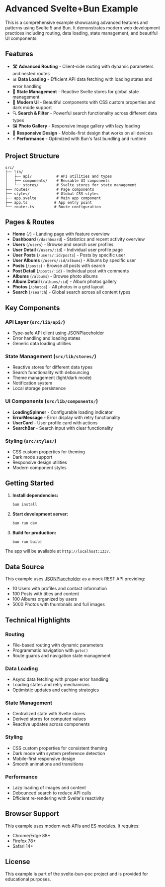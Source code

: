 # Advanced Svelte+Bun Example

This is a comprehensive example showcasing advanced features and patterns using Svelte 5 and Bun. It demonstrates modern web development practices including routing, data loading, state management, and beautiful UI components.

## Features

- 🛣️ **Advanced Routing** - Client-side routing with dynamic parameters and nested routes
- 📊 **Data Loading** - Efficient API data fetching with loading states and error handling
- 🔄 **State Management** - Reactive Svelte stores for global state management
- 🎨 **Modern UI** - Beautiful components with CSS custom properties and dark mode support
- 🔍 **Search & Filter** - Powerful search functionality across different data types
- 🖼️ **Photo Gallery** - Responsive image gallery with lazy loading
- 📱 **Responsive Design** - Mobile-first design that works on all devices
- ⚡ **Performance** - Optimized with Bun's fast bundling and runtime

## Project Structure

```
src/
├── lib/
│   ├── api/           # API utilities and types
│   ├── components/    # Reusable UI components
│   └── stores/        # Svelte stores for state management
├── routes/            # Page components
├── styles/            # Global CSS styles
├── app.svelte         # Main app component
├── app.ts            # App entry point
└── router.ts         # Route configuration
```

## Pages & Routes

- **Home** (`/`) - Landing page with feature overview
- **Dashboard** (`/dashboard`) - Statistics and recent activity overview
- **Users** (`/users`) - Browse and search user profiles
- **User Detail** (`/users/:id`) - Individual user profile page
- **User Posts** (`/users/:id/posts`) - Posts by specific user
- **User Albums** (`/users/:id/albums`) - Albums by specific user
- **Posts** (`/posts`) - Browse all posts with search
- **Post Detail** (`/posts/:id`) - Individual post with comments
- **Albums** (`/albums`) - Browse photo albums
- **Album Detail** (`/albums/:id`) - Album photos gallery
- **Photos** (`/photos`) - All photos in a grid layout
- **Search** (`/search`) - Global search across all content types

## Key Components

### API Layer (`src/lib/api/`)

- Type-safe API client using JSONPlaceholder
- Error handling and loading states
- Generic data loading utilities

### State Management (`src/lib/stores/`)

- Reactive stores for different data types
- Search functionality with debouncing
- Theme management (light/dark mode)
- Notification system
- Local storage persistence

### UI Components (`src/lib/components/`)

- **LoadingSpinner** - Configurable loading indicator
- **ErrorMessage** - Error display with retry functionality
- **UserCard** - User profile card with actions
- **SearchBar** - Search input with clear functionality

### Styling (`src/styles/`)

- CSS custom properties for theming
- Dark mode support
- Responsive design utilities
- Modern component styles

## Getting Started

1. **Install dependencies:**
   ```bash
   bun install
   ```

2. **Start development server:**
   ```bash
   bun run dev
   ```

3. **Build for production:**
   ```bash
   bun run build
   ```

The app will be available at `http://localhost:1337`.

## Data Source

This example uses [JSONPlaceholder](https://jsonplaceholder.typicode.com/) as a mock REST API providing:

- 10 Users with profiles and contact information
- 100 Posts with titles and content
- 100 Albums organized by users
- 5000 Photos with thumbnails and full images

## Technical Highlights

### Routing

- File-based routing with dynamic parameters
- Programmatic navigation with `goto()`
- Route guards and navigation state management

### Data Loading

- Async data fetching with proper error handling
- Loading states and retry mechanisms
- Optimistic updates and caching strategies

### State Management

- Centralized state with Svelte stores
- Derived stores for computed values
- Reactive updates across components

### Styling

- CSS custom properties for consistent theming
- Dark mode with system preference detection
- Mobile-first responsive design
- Smooth animations and transitions

### Performance

- Lazy loading of images and content
- Debounced search to reduce API calls
- Efficient re-rendering with Svelte's reactivity

## Browser Support

This example uses modern web APIs and ES modules. It requires:

- Chrome/Edge 88+
- Firefox 78+
- Safari 14+

## License

This example is part of the svelte-bun-poc project and is provided for educational purposes.
